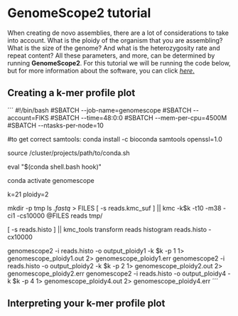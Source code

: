 # GenomeScope2 tutorial

When creating de novo assemblies, there are a lot of considerations to take into account. What is the ploidy of the organism that you are assembling? What is the size of the genome? And what is the heterozygosity rate and repeat content? All these parameters, and more, can be determined by running **GenomeScope2**. For this tutorial we will be running the code below, but for more information about the software, you can click [*here*.](https://github.com/tbenavi1/genomescope2.0) 

## Creating a k-mer profile plot

´´´
#!/bin/bash
#SBATCH --job-name=genomescope
#SBATCH --account=FIKS
#SBATCH --time=48:0:0
#SBATCH --mem-per-cpu=4500M
#SBATCH --ntasks-per-node=10


#to get correct samtools: conda install -c bioconda samtools openssl=1.0

source /cluster/projects/path/to/conda.sh

eval "$(conda shell.bash hook)"

conda activate genomescope

k=21
ploidy=2

mkdir -p tmp
ls *.fastq* > FILES
[ -s reads.kmc_suf ] || kmc -k$k -t10 -m38 -ci1 -cs10000 @FILES reads tmp/

[ -s reads.histo ] || kmc_tools transform reads histogram reads.histo -cx10000

genomescope2 -i reads.histo -o output_ploidy1 -k $k -p 1 1> genomescope_ploidy1.out 2> genomescope_ploidy1.err
genomescope2 -i reads.histo -o output_ploidy2 -k $k -p 2 1> genomescope_ploidy2.out 2> genomescope_ploidy2.err
genomescope2 -i reads.histo -o output_ploidy4 -k $k -p 4 1> genomescope_ploidy4.out 2> genomescope_ploidy4.err
´´´


## Interpreting your k-mer profile plot